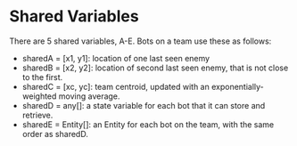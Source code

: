 # Shared Variables

There are 5 shared variables, A-E. Bots on a team use these as follows:

-   sharedA = [x1, y1]: location of one last seen enemy
-   sharedB = [x2, y2]: location of second last seen enemy, that is not close to
    the first.
-   sharedC = [xc, yc]: team centroid, updated with an exponentially-weighted
    moving average.
-   sharedD = any[]: a state variable for each bot that it can store and retrieve.
-   sharedE = Entity[]: an Entity for each bot on the team, with the same order as
    sharedD.
